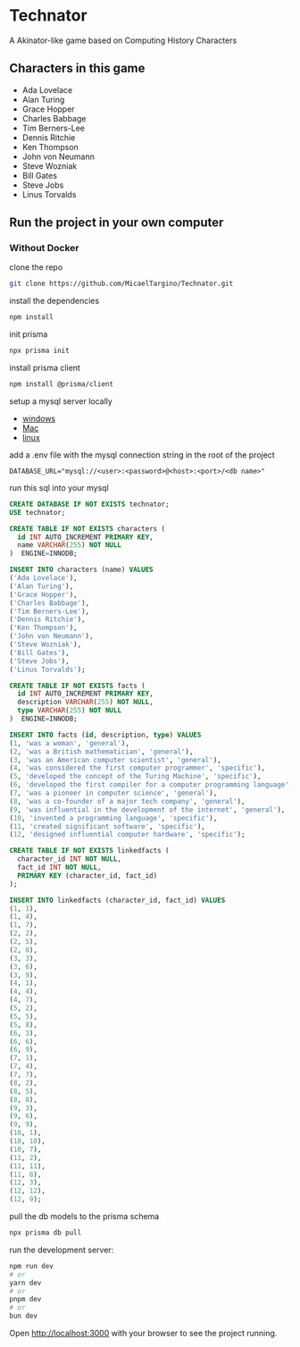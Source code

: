 # Technator 

A Akinator-like game based on Computing History Characters 

## Characters in this game

- Ada Lovelace
- Alan Turing
- Grace Hopper
- Charles Babbage
- Tim Berners-Lee
- Dennis Ritchie
- Ken Thompson
- John von Neumann
- Steve Wozniak
- Bill Gates
- Steve Jobs
- Linus Torvalds

## Run the project in your own computer

### Without Docker 

clone the repo
```bash
git clone https://github.com/MicaelTargino/Technator.git
```

install the dependencies
```bash 
npm install 
```

init prisma 
```bash
npx prisma init
```

install prisma client
```bash
npm install @prisma/client

```

setup a mysql server locally
- [windows](https://www.prisma.io/dataguide/mysql/setting-up-a-local-mysql-database#setting-up-mysql-on-windows)
- [Mac](https://www.prisma.io/dataguide/mysql/setting-up-a-local-mysql-database#setting-up-mysql-on-macos)
- [linux](https://www.prisma.io/dataguide/mysql/setting-up-a-local-mysql-database#setting-up-mysql-on-linux)

add a .env file with the mysql connection string in the root of the project
```env
DATABASE_URL="mysql://<user>:<password>@<host>:<port>/<db name>"
```

run this sql into your mysql 
```sql
CREATE DATABASE IF NOT EXISTS technator;
USE technator;

CREATE TABLE IF NOT EXISTS characters (
  id INT AUTO_INCREMENT PRIMARY KEY,
  name VARCHAR(255) NOT NULL
)  ENGINE=INNODB;

INSERT INTO characters (name) VALUES 
('Ada Lovelace'),
('Alan Turing'),
('Grace Hopper'),
('Charles Babbage'),
('Tim Berners-Lee'),
('Dennis Ritchie'),
('Ken Thompson'),
('John von Neumann'),
('Steve Wozniak'),
('Bill Gates'),
('Steve Jobs'),
('Linus Torvalds');

CREATE TABLE IF NOT EXISTS facts (
  id INT AUTO_INCREMENT PRIMARY KEY,
  description VARCHAR(255) NOT NULL,
  type VARCHAR(255) NOT NULL
)  ENGINE=INNODB;

INSERT INTO facts (id, description, type) VALUES
(1, 'was a woman', 'general'),
(2, 'was a British mathematician', 'general'),
(3, 'was an American computer scientist', 'general'),
(4, 'was considered the first computer programmer', 'specific'),
(5, 'developed the concept of the Turing Machine', 'specific'),
(6, 'developed the first compiler for a computer programming language', 'specific'),
(7, 'was a pioneer in computer science', 'general'),
(8, 'was a co-founder of a major tech company', 'general'),
(9, 'was influential in the development of the internet', 'general'),
(10, 'invented a programming language', 'specific'),
(11, 'created significant software', 'specific'),
(12, 'designed influential computer hardware', 'specific');

CREATE TABLE IF NOT EXISTS linkedfacts (
  character_id INT NOT NULL,
  fact_id INT NOT NULL,
  PRIMARY KEY (character_id, fact_id)
);

INSERT INTO linkedfacts (character_id, fact_id) VALUES
(1, 1),
(1, 4),
(1, 7),
(2, 2),
(2, 5),
(2, 8),
(3, 3),
(3, 6),
(3, 9),
(4, 1),
(4, 4),
(4, 7),
(5, 2),
(5, 5),
(5, 8),
(6, 3),
(6, 6),
(6, 9),
(7, 1),
(7, 4),
(7, 7),
(8, 2),
(8, 5),
(8, 8),
(9, 3),
(9, 6),
(9, 9),
(10, 1),
(10, 10),
(10, 7),
(11, 2),
(11, 11),
(11, 8),
(12, 3),
(12, 12),
(12, 9);

```

pull the db models to the prisma schema 
```bash
npx prisma db pull 
```

run the development server:

```bash
npm run dev
# or
yarn dev
# or
pnpm dev
# or
bun dev
```

Open [http://localhost:3000](http://localhost:3000) with your browser to see the project running.
